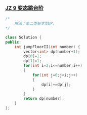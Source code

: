 ### [JZ 9 变态跳台阶](https://www.nowcoder.com/profile/408614969/codeBookDetail?submissionId=89804941) 

```cpp
/*
	解法：第二类基本型DP。
*/
```

```cpp
class Solution {
public:
    int jumpFloorII(int number) {
        vector<int> dp(number+1);	
        dp[0]=1;
        dp[1]=1;
        for(int i=2;i<=number;i++)
        {
            for(int j=0;j<i;j++)
            {
                dp[i]+=dp[j];
            }
        }
        return dp[number];
    }
};
```

